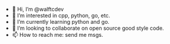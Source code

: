 - 👋 Hi, I’m @walftcdev
- 👀 I’m interested in cpp, python, go, etc.
- 🌱 I’m currently learning python and go.
- 💞️ I’m looking to collaborate on open source good style code.
- 📫 How to reach me: send me msgs.

<!---
walftcdev/walftcdev is a ✨ special ✨ repository because its `README.md` (this file) appears on your GitHub profile.
You can click the Preview link to take a look at your changes.
--->
